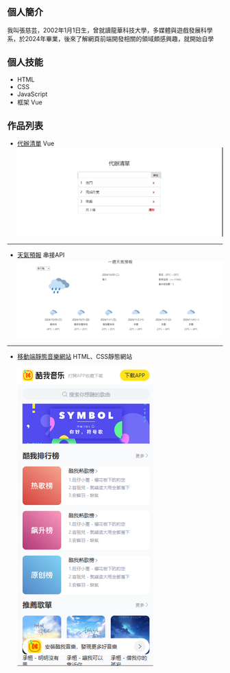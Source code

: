 ## 個人簡介
我叫張慈芸，2002年1月1日生，曾就讀龍華科技大學，多媒體與遊戲發展科學系，於2024年畢業，後來了解網頁前端開發相關的領域頗感興趣，就開始自學

## 個人技能
- HTML
- CSS
- JavaScript
- 框架 Vue

## 作品列表
- [代辦清單](https://f153641.github.io/todolist/) Vue
  ![image](https://github.com/f153641/MyProject/blob/main/todolist.png)
****
- [天氣預報](https://f153641.github.io/weather/) 串接API
  ![image](https://github.com/f153641/MyProject/blob/main/weather.png)
****
- [移動端靜態音樂網站](https://f153641.github.io/music-web/) HTML、CSS靜態網站
  
  ![image](https://github.com/f153641/MyProject/blob/main/musicweb.png)
